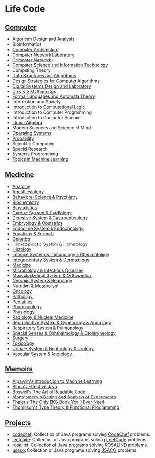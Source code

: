 # Life Code

## [Computer](Computer)

- [Algorithm Design and Analysis](Computer/Algorithm%20Design%20and%20Analysis.html)
- Bioinformatics
- [Computer Architecture](Computer/Computer%20Architecture.html)
- [Computer Network Laboratory](Computer/Computer%20Network%20Laboratory.html)
- [Computer Networks](Computer/Computer%20Networks.html)
- [Computer Science and Information Technology](Computer/Computer%20Science%20and%20Information%20Technology.html)
- Computing Theory
- [Data Structures and Algorithms](Computer/Data%20Structures%20and%20Algorithms.html)
- [Design Strategies for Computer Algorithms](Computer/Design%20Strategies%20for%20Computer%20Algorithms.html)
- [Digital Systems Design and Laboratory](Computer/Digital%20Systems%20Design%20and%20Laboratory.html)
- [Discrete Mathematics](Computer/Discrete%20Mathematics.html)
- [Formal Languages and Automata Theory](Computer/Formal%20Languages%20and%20Automata%20Theory.html)
- Information and Society
- [Introduction to Computational Logic](Computer/Introduction%20to%20Computational%20Logic.html)
- Introduction to Computer Programming
- Introduction to Computer Science
- [Linear Algebra](Computer/Linear%20Algebra.html)
- Modern Sciences and Science of Mind
- [Operating Systems](Computer/Operating%20Systems.html)
- [Probability](Computer/Probability.html)
- Scientific Computing
- Special Research
- Systems Programming
- [Topics in Machine Learning](Computer/Topics%20in%20Machine%20Learning.html)

## [Medicine](Medicine)

- [Anatomy](Medicine/Anatomy.html)
- [Anesthesiology](Medicine/Anesthesiology.html)
- [Behavioral Science & Psychiatry](Medicine/Behavioral%20Science%20&%20Psychiatry.html)
- [Biochemistry](Medicine/Biochemistry.html)
- [Biostatistics](Medicine/Biostatistics.html)
- [Cardiac System & Cardiology](Medicine/Cardiac%20System%20&%20Cardiology.html)
- [Digestive System & Gastroenterology](Medicine/Digestive%20System%20&%20Gastroenterology.html)
- [Embryology & Obstetrics](Medicine/Embryology%20&%20Obstetrics.html)
- [Endocrine System & Endocrinology](Medicine/Endocrine%20System%20&%20Endocrinology.html)
- [Equations & Formula](Medicine/Equations%20&%20Formula.html)
- [Genetics](Medicine/Genetics.html)
- [Hematopoietic System & Hematology](Medicine/Hematopoietic%20System%20&%20Hematology.html)
- [Histology](Medicine/Histology.html)
- [Immune System & Immunology & Rheumatology](Medicine/Immune%20System%20&%20Immunology%20&%20Rheumatology.html)
- [Integumentary System & Dermatology](Medicine/Integumentary%20System%20&%20Dermatology.html)
- [Medicine](Medicine/Medicine.html)
- [Microbiology & Infectious Diseases](Medicine/Microbiology%20&%20Infectious%20Diseases.html)
- [Musculoskeletal System & Orthopedics](Medicine/Musculoskeletal%20System%20&%20Orthopedics.html)
- [Nervous System & Neurology](Medicine/Nervous%20System%20&%20Neurology.html)
- [Nutrition & Metabolism](Medicine/Nutrition%20&%20Metabolism.html)
- [Oncology](Medicine/Oncology.html)
- [Pathology](Medicine/Pathology.html)
- [Pediatrics](Medicine/Pediatrics.html)
- [Pharmacology](Medicine/Pharmacology.html)
- [Physiology](Medicine/Physiology.html)
- [Radiology & Nuclear Medicine](Medicine/Radiology%20&%20Nuclear%20Medicine.html)
- [Reproductive System & Gynecology & Andrology](Medicine/Reproductive%20System%20&%20Gynecology%20&%20Andrology.html)
- [Respiratory System & Pulmonology](Medicine/Respiratory%20System%20&%20Pulmonology.html)
- [Special Senses & Ophthalmology & Otolaryngology](Medicine/Special%20Senses%20&%20Ophthalmology%20&%20Otolaryngology.html)
- [Surgery](Medicine/Surgery.html)
- [Toxicology](Medicine/Toxicology.html)
- [Urinary System & Nephrology & Urology](Medicine/Urinary%20System%20&%20Nephrology%20&%20Urology.html)
- [Vascular System & Angiology](Medicine/Vascular%20System%20&%20Angiology.html)

## [Memoirs](Memoirs)

- [Alpaydin's Introduction to Machine Learning](Memoirs/Alpaydin's%20Introduction%20to%20Machine%20Learning.pdf)
- [Bloch's Effective Java](Memoirs/Bloch's%20Effective%20Java.html)
- [Boswell's The Art of Readable Code](Memoirs/Boswell's%20The%20Art%20of%20Readable%20Code.html)
- [Montgomery's Design and Analysis of Experiments](Memoirs/Montgomery's%20Design%20and%20Analysis%20of%20Experiments.html)
- [Thaler's The Only EKG Book You'll Ever Need](Memoirs/Thaler's%20The%20Only%20EKG%20Book%20You'll%20Ever%20Need.html)
- [Thompson's Type Theory & Functional Programming](Memoirs/Thompson's%20Type%20Theory%20&%20Functional%20Programming.pdf)

## [Projects](Projects)

- [codechef](https://github.com/b00401062/b00401062.github.io/tree/master/Projects/codechef): Collection of Java programs solving [CodeChef](https://www.codechef.com) problems.
- [leetcode](https://github.com/b00401062/b00401062.github.io/tree/master/Projects/leetcode): Collection of Java programs solving [LeetCode](https://leetcode.com/problemset/all/) problems.
- [rosalind](https://github.com/b00401062/b00401062.github.io/tree/master/Projects/rosalind): Collection of Java programs solving [ROSALIND](http://rosalind.info/problems/locations/) problems.
- [usaco](https://github.com/b00401062/b00401062.github.io/tree/master/Projects/usaco): Collection of Java programs solving [USACO](http://train.usaco.org/usacogate) problems.
